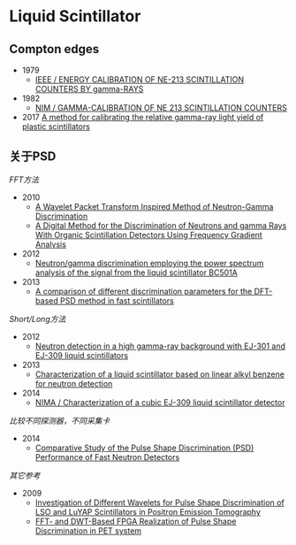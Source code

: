 <!-- LiquidScintillator.md --- 
;; 
;; Description: 
;; Author: Hongyi Wu(吴鸿毅)
;; Email: wuhongyi@qq.com 
;; Created: 日 9月 24 17:57:26 2017 (+0800)
;; Last-Updated: 三 6月 20 08:15:27 2018 (+0800)
;;           By: Hongyi Wu(吴鸿毅)
;;     Update #: 7
;; URL: http://wuhongyi.cn -->

# Liquid Scintillator


## Compton edges

- 1979
	- [IEEE / ENERGY CALIBRATION OF NE-213 SCINTILLATION COUNTERS BY gamma-RAYS](http://wuhongyi.cn/HardwareNote/pdf/article/04329665.pdf)
- 1982
	- [NIM / GAMMA-CALIBRATION OF NE 213 SCINTILLATION COUNTERS](http://wuhongyi.cn/HardwareNote/pdf/article/1-s2.0-0029554X8290249X-main.pdf)
- 2017
[A method for calibrating the relative gamma-ray light yield of plastic scintillators](http://wuhongyi.cn/HardwareNote/pdf/article/1.4978288.pdf)


## 关于PSD

*FFT方法*

- 2010
	- [A Wavelet Packet Transform Inspired Method of Neutron-Gamma Discrimination](http://wuhongyi.cn/HardwareNote/pdf/article/05603557.pdf)
	- [A Digital Method for the Discrimination of Neutrons and gamma Rays With Organic Scintillation Detectors Using Frequency Gradient Analysis](http://wuhongyi.cn/HardwareNote/pdf/article/05485131.pdf)
- 2012
	- [Neutron/gamma discrimination employing the power spectrum analysis of the signal from the liquid scintillator BC501A](http://wuhongyi.cn/HardwareNote/pdf/article/1-s2.0-S0168900213003835-main.pdf)
- 2013
	- [A comparison of different discrimination parameters for the DFT-based PSD method in fast scintillators](http://wuhongyi.cn/HardwareNote/pdf/article/1-s2.0-S1350448713003077-main.pdf)

*Short/Long方法*

- 2012
	- [Neutron detection in a high gamma-ray background with EJ-301 and EJ-309 liquid scintillators](http://wuhongyi.cn/HardwareNote/pdf/article/1-s2.0-S0168900212007139-main.pdf)
- 2013
	- [Characterization of a liquid scintillator based on linear alkyl benzene for neutron detection](http://wuhongyi.cn/HardwareNote/pdf/article/1-s2.0-S0168900212013149-main.pdf)
- 2014
	- [NIMA / Characterization of a cubic EJ-309 liquid scintillator detector](http://wuhongyi.cn/HardwareNote/pdf/article/1-s2.0-S0168900214003222-main.pdf)

*比较不同探测器，不同采集卡*

- 2014
	- [Comparative Study of the Pulse Shape Discrimination (PSD) Performance of Fast Neutron Detectors](http://wuhongyi.cn/HardwareNote/pdf/article/07431178.pdf)



*其它参考*

- 2009
	- [Investigation of Different Wavelets for Pulse Shape Discrimination of LSO and LuYAP Scintillators in Positron Emission Tomography](http://wuhongyi.cn/HardwareNote/pdf/article/05383058.pdf)
	- [FFT- and DWT-Based FPGA Realization of Pulse Shape Discrimination in PET system](http://wuhongyi.cn/HardwareNote/pdf/article/04938075.pdf)




<!-- LiquidScintillator.md ends here -->
